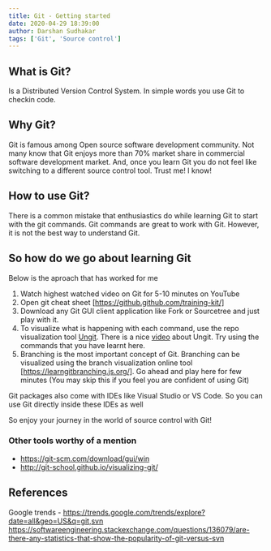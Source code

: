 ```yaml
---
title: Git - Getting started
date: 2020-04-29 18:39:00
author: Darshan Sudhakar
tags: ['Git', 'Source control']
---
```


## What is Git?
Is a Distributed Version Control System. In simple words you use Git to checkin code. 

## Why Git?
Git is famous among Open source software development community. Not many know that Git enjoys more than 70% market share in commercial software development market. And, once you learn Git you do not feel like switching to a different source control tool. Trust me! I know!

## How to use Git?
There is a common mistake that enthusiastics do while learning Git to start with the git commands. Git commands are great to work with Git. However, it is not the best way to understand Git. 

## So how do we go about learning Git
Below is the aproach that has worked for me
1. Watch highest watched video on Git for 5-10 minutes on YouTube
2. Open git cheat sheet [https://github.github.com/training-kit/]
3. Download any Git GUI client application like Fork or Sourcetree and just play with it. 
4. To visualize what is happening with each command, use the repo visualization tool [Ungit](https://github.com/FredrikNoren/ungit). There is a nice [video](https://youtu.be/hkBVAi3oKvo) about Ungit. Try using the commands that you have learnt here.
5. Branching is the most important concept of Git. Branching can be visualized using the branch visualization online tool [https://learngitbranching.js.org/]. Go ahead and play here for few minutes (You may skip this if you feel you are confident of using Git)

Git packages also come with IDEs like Visual Studio or VS Code. So you can use Git directly inside these IDEs as well

So enjoy your journey in the world of source control with Git!

### Other tools worthy of a mention
- https://git-scm.com/download/gui/win
- http://git-school.github.io/visualizing-git/

## References
Google trends - https://trends.google.com/trends/explore?date=all&geo=US&q=git,svn
https://softwareengineering.stackexchange.com/questions/136079/are-there-any-statistics-that-show-the-popularity-of-git-versus-svn